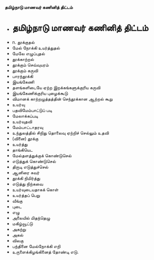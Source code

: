 **தமிழ்நாடு மாணவர் கணினித் திட்டம்**
- # தமிழ்நாடு மாணவர் கணினித் திட்டம்
- n. தூக்குதல்
- மேல் நோக்கி உயர்த்துதல்
- மேலே எழுப்புதல்
- தூக்காற்றல்
- தூக்கும் செவ்வுயரம்
- தூக்கும் கருவி
- பாரந்தூக்கி
- இயங்கேணி
- தளங்களிடையே ஏற்ற இறக்கங்களுக்குரிய கருவி
- இயங்கேணிக்குரிய புழைக்கூடு
- விமானக் காற்றழுத்தத்தின் செந்தூக்கான ஆற்றல் கூறு
- உயர்வு
- பதவிமேம்பாட்டுப் படி
- மேலாக்கப்படி
- உயர்வுதவி
- மேம்பாட்டாதரவு
- உந்துலத்தில் சிறிது தொலைவு ஏற்றிச் செல்லும் உதவி
- (வினை) தூக்கு
- உயர்த்து
- தாங்கியெட
- மேல்தளத்துக்குக் கொண்டுசெல்
- எடுத்துக் கொண்டுசெல்
- திருடி எடுத்துச்செல்
- ஆனிரை சுவர்
- தூக்கி நிமிர்த்து
- எடுத்து நிற்கவை
- உயர்வுடையதாகக் கொள்
- உயர்த்தப் பெறு
- வீங்கு
- புடை
- எழு
- அலையில் மிதந்தெழு
- மகிழ்வூட்டு
- அகற்று
- அகல்
- விலகு
- பந்தினை மேல்நோக்கி எறி
- உருளைக்கிழங்கினைத் தோண்டி எடு.

